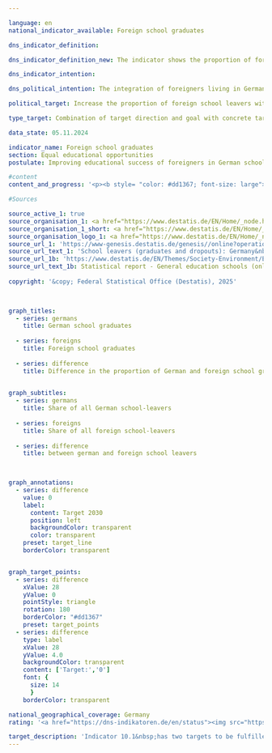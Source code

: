 ```yaml
---

language: en        
national_indicator_available: Foreign school graduates        

dns_indicator_definition:         

dns_indicator_definition_new: The indicator shows the proportion of foreign school leavers among all foreign school leavers in a year group (in per cent). School leavers are those who leave general education schools with at least a lower secondary school leaving certificate, while school leavers are those who leave school without a school leaving certificate.        

dns_indicator_intention:         

dns_political_intention: The integration of foreigners living in Germany is an important prerequisite for the social cohesion of our society. The basic prerequisite for successful integration is sufficient school qualifications that open up vocational training and employment opportunities.        

political_target: Increase the proportion of foreign school leavers with at least a secondary general school certificate and bring into line with that of German school leavers by 2030<sup>1</sup><br><small><sup>1</sup>The designation of school leaving qualifications was revised for the 2024/25&nbsp;reporting year in accordance with the "Agreement on School Types and Educational Pathways in Lower Secondary Education" (Resolution of the Standing Conference of the Ministers of Education and Cultural Affairs of 03/12/1993, as amended on 07/10/2022).</small>        

type_target: Combination of target direction and goal with concrete target value        

data_state: 05.11.2024        

indicator_name: Foreign school graduates        
section: Equal educational opportunities        
postulate: Improving educational success of foreigners in German schools        

#content         
content_and_progress: '<p><b style= "color: #dd1367; font-size: large">10.1&nbsp;Foreign school graduates</b><br><br>This indicator represents the proportion of foreign school graduates relative to the total number of foreign school leavers and graduates within a given cohort.<br><br>Graduates are defined as pupils who have completed a specific type of school with a formal qualification. This also includes those who transfer to another general education school type to obtain an additional qualification.<br><br>Foreign nationals are defined as all persons who are not German within the meaning of Article 116&nbsp;(1) of the Basic Law (Grundgesetz, GG), that is, those who do not hold German citizenship. This definition also encompasses stateless persons and those with unresolved citizenship status. Persons holding German citizenship alongside another nationality are not classified as part of the foreign population.<br><br>In 2023, the proportion of foreign school graduates among all foreign school leavers and graduates stood at 82.3&nbsp;%. This represents the third consecutive year of decline compared to the previous year.<br><br>A gender-specific analysis reveals that the proportion of female foreign graduates among all female foreign school leavers and graduates was 85.2&nbsp;%, whereas the corresponding figure for males was 79.7&nbsp;%.<br><br>The proportion of German school graduates among all German school leavers and graduates was most recently 94.2&nbsp;%, remaining very stable over the past fifteen years. The difference between the proportion of foreign and German graduates reached its lowest point of 6.1&nbsp;percentage points in 2013. However, following increased migration of refugees in 2015/2016, this gap widened significantly again, surpassing the level observed in 1996&nbsp;(11.8&nbsp;percentage points).<br><br>The largest gap recorded was in 2017, at 13.0&nbsp;percentage points. After a temporary reduction to 9.6&nbsp;percentage points in 2020, the gap stood again at 11.9&nbsp;percentage points in 2023.<br><br>The politically established target to increase the proportion of foreign school graduates with at least a First School Leaving Certificate (formerly: Hauptschulabschluss) was not met in 2023, nor was the goal of aligning this proportion with the level of German school graduates.<br><br>When considering not only absolute proportions but also the level of attainment, it is evident that among foreign graduates of general education schools in the 2023&nbsp;cohort, 30.9&nbsp;% obtained the First School Leaving Certificate, 39.0&nbsp;% left school with an Intermediate School Leaving Certificate (Mittlerer Abschluss), and 12.3&nbsp;% achieved the entrance qualification for universities of applied sciences (Fachhochschulreife) or the general higher education entrance qualification (Allgemeine Hochschulreife).<br><br>Among German school graduates, the corresponding proportions were 14.9&nbsp;% for the First School Leaving Certificate, 43.5&nbsp;% for the Intermediate School Leaving Certificate, and 35.9&nbsp;% for the Fachhochschulreife or Allgemeine Hochschulreife.<br><br>Notably, foreign youths are markedly underrepresented compared to their German peers, especially in higher educational qualifications.<br><br>The data underlying this indicator derive from school statistics compiled by the Federal Statistical Office from the individual federal states’ records. These generally consist of complete surveys with a mandatory reporting obligation.<br><br>The aggregation of federal state results into a national figure is influenced by differences in education policy among the federal states&nbsp;–&nbsp;for example, with respect to promotion regulations or the structuring of vocational education pathways. Such differences can only be partially compensated for by formal regulations aimed at standardising classifications.</p>'                

#Sources        

source_active_1: true
source_organisation_1: <a href="https://www.destatis.de/EN/Home/_node.html" target="_blank">Federal Statistical Office</a>
source_organisation_1_short: <a href="https://www.destatis.de/EN/Home/_node.html" target="_blank">Federal Statistical Office</a>
source_organisation_logo_1: <a href="https://www.destatis.de/EN/Home/_node.html" target="_blank"><img src="https://dns-indikatoren.de/public/OrgImgEn/destatis.png" alt="Federal Statistical Office" title=" Click here to visit the homepage of the organizationFederal Statistical Office" style="height:60px; width:148px; border:transparent"/></a>
source_url_1: 'https://www-genesis.destatis.de/genesis//online?operation=table&code=21111-0004&bypass=true&levelindex=0&levelid=1660823284613&language=en'
source_url_text_1: 'School leavers (graduates and dropouts): Germany&nbsp;–&nbsp;GENESIS online 21111-0004'
source_url_1b: 'https://www.destatis.de/EN/Themes/Society-Environment/Education-Research-Culture/Schools/_node.html'
source_url_text_1b: Statistical report - General education schools (only available in German)
        
copyright: '&copy; Federal Statistical Office (Destatis), 2025'        

        

graph_titles: 
  - series: germans
    title: German school graduates
    
  - series: foreigns
    title: Foreign school graduates
    
  - series: difference
    title: Difference in the proportion of German and foreign school graduates
            

graph_subtitles: 
  - series: germans
    title: Share of all German school-leavers
    
  - series: foreigns
    title: Share of all foreign school-leavers
    
  - series: difference
    title: between german and foreign school leavers
            


graph_annotations:
  - series: difference
    value: 0
    label:
      content: Target 2030
      position: left
      backgroundColor: transparent
      color: transparent
    preset: target_line
    borderColor: transparent        


graph_target_points:
  - series: difference
    xValue: 28
    yValue: 0
    pointStyle: triangle
    rotation: 180
    borderColor: "#dd1367"
    preset: target_points
  - series: difference
    type: label
    xValue: 28
    yValue: 4.0
    backgroundColor: transparent
    content: ['Target:','0']
    font: {
      size: 14
      }
    borderColor: transparent                

national_geographical_coverage: Germany        
rating: '<a href="https://dns-indikatoren.de/en/status"><img src="https://sdg-indikatoren.de/public/Wettersymbole/Wolke.png" title="Different target types." alt="Weathersymbol: cloud"/></a>'        

target_description: 'Indicator 10.1&nbsp;has two targets to be fulfilled at the same time: The proportion of foreign school leavers among all foreign school leavers should increase. At the same time, the difference to the corresponding proportion of German school leavers should be reduced to a maximum of 0&nbsp;percentage points by 2030.<br><br>The first sub-goal would be rated as "slightly cloudy", as although the most recent trend in 2023&nbsp;points in the desired direction, the average trend from 2018&nbsp;to 2023&nbsp;points in the opposite direction. The second sub-goal would be rated as "Cloud", as although the trend points in the desired direction, it would fall well short of the politically defined target of 0&nbsp;percentage points in 2030&nbsp;if the current trend were to continue.<br><br>In the case of indicators with several targets to be met at the same time, it is envisaged that the worst assessment of each sub-target will be used for the overall assessment of the indicator. Accordingly, indicator 10.1&nbsp;for the year 2023&nbsp;is rated as "Cloud".'        
---
```


